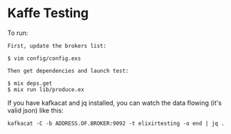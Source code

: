 # Kaffe Testing

To run:

```
First, update the brokers list:

$ vim config/config.exs

Then get dependencies and launch test:

$ mix deps.get
$ mix run lib/produce.ex
```

If you have kafkacat and jq installed, you can watch the data flowing (it's valid json)
like this:

```
kafkacat -C -b ADDRESS.OF.BROKER:9092 -t elixirtesting -o end | jq .
```
